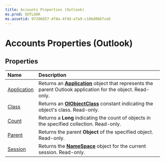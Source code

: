 ```yaml
---
title: Accounts Properties (Outlook)
ms.prod: OUTLOOK
ms.assetid: 07206857-df8a-4fdd-a7a9-c186d0667ce6
---
```



# Accounts Properties (Outlook)

## Properties



|**Name**|**Description**|
|:-----|:-----|
|[Application](accounts-application-property-outlook.md)|Returns an  **[Application](application-object-outlook.md)** object that represents the parent Outlook application for the object. Read-only.|
|[Class](accounts-class-property-outlook.md)|Returns an  **[OlObjectClass](olobjectclass-enumeration-outlook.md)** constant indicating the object's class. Read-only.|
|[Count](accounts-count-property-outlook.md)|Returns a  **Long** indicating the count of objects in the specified collection. Read-only.|
|[Parent](accounts-parent-property-outlook.md)|Returns the parent  **Object** of the specified object. Read-only.|
|[Session](accounts-session-property-outlook.md)|Returns the  **[NameSpace](namespace-object-outlook.md)** object for the current session. Read-only.|

